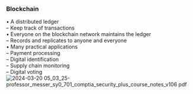 ###  Blockchain  

• A distributed ledger  
– Keep track of transactions  
• Everyone on the blockchain network maintains the ledger  
– Records and replicates to anyone and everyone  
• Many practical applications  
– Payment processing  
– Digital identification  
– Supply chain monitoring  
– Digital voting  
![2024-03-20 05_03_25-professor_messer_sy0_701_comptia_security_plus_course_notes_v106 pdf](https://github.com/0xVoLk/Security-701/assets/100092212/b2ab4fc5-0140-4251-9ce4-2a5b2b6df0fd)
